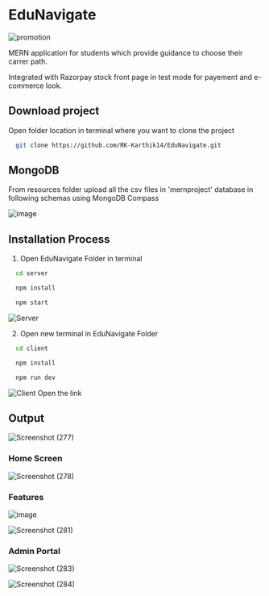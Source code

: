 # EduNavigate

![promotion](https://github.com/RK-Karthik14/EduNavigate/assets/116002560/f9d4ebeb-1f22-4149-a9d2-4028bb98d501)


MERN application for students which provide guidance to choose their carrer path.

Integrated with Razorpay stock front page in test mode for payement and e-commerce look.

## Download project
Open folder location in terminal where you want to clone the project
```bash
  git clone https://github.com/RK-Karthik14/EduNavigate.git
```

## MongoDB 
  From resources folder upload all the csv files in 'mernproject' database in following schemas using MongoDB Compass
  
  ![image](https://github.com/RK-Karthik14/EduNavigate/assets/116002560/9dab9bd0-ca6a-4968-8778-0860b80596cd)

  
## Installation Process
1. Open EduNavigate Folder in terminal
```bash
  cd server
```
```bash
  npm install
```
```bash
  npm start
```
  ![Server](https://github.com/RK-Karthik14/EduNavigate/assets/116002560/add985da-da50-434c-a3d4-e0fb1ba10690)

2. Open new terminal in EduNavigate Folder
```bash
  cd client
```
```bash
  npm install
```
```bash
  npm run dev
```
  ![Client](https://github.com/RK-Karthik14/EduNavigate/assets/116002560/b090de75-fda9-4eb6-be26-6902d6e18fe9)
  Open the link

## Output

  ![Screenshot (277)](https://github.com/RK-Karthik14/EduNavigate/assets/116002560/e42a8009-3ad3-4a3a-a574-ec4552b2c702)

  ### Home Screen

  ![Screenshot (278)](https://github.com/RK-Karthik14/EduNavigate/assets/116002560/7b17cb9e-9e04-4333-b80e-4ff739ad90bc)


  ### Features
  
  ![image](https://github.com/RK-Karthik14/EduNavigate/assets/116002560/a9af4d47-e322-4c4f-82bc-e8710c5d5360)

  ![Screenshot (281)](https://github.com/RK-Karthik14/EduNavigate/assets/116002560/90595088-f582-4b0f-8838-be10fab91669)

  
  

  ### Admin Portal

  ![Screenshot (283)](https://github.com/RK-Karthik14/EduNavigate/assets/116002560/a4e4fcf2-9c80-40c3-86a2-be912e116f1a)


  ![Screenshot (284)](https://github.com/RK-Karthik14/EduNavigate/assets/116002560/6652ce6f-5499-4b85-9f60-6e2b427143c6)

